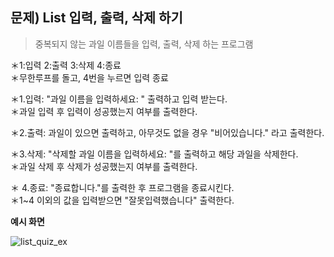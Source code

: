 ## 문제) List 입력, 출력, 삭제 하기  

> 중복되지 않는 과일 이름들을 입력, 출력, 삭제 하는 프로그램  

＊1:입력 2:출력 3:삭제 4:종료  
＊무한루프를 돌고, 4번을 누르면 입력 종료    
  
＊1.입력: "과일 이름을 입력하세요: " 출력하고 입력 받는다.  
＊과일 입력 후 입력이 성공했는지 여부를 출력한다.  

＊2.출력: 과일이 있으면 출력하고, 아무것도 없을 경우 "비어있습니다." 라고 출력한다.  

＊3.삭제: "삭제할 과일 이름을 입력하세요: "를 출력하고 해당 과일을 삭제한다.  
＊과일 삭제 후 삭제가 성공했는지 여부를 출력한다.  

＊ 4.종료: "종료합니다."를 출력한 후 프로그램을 종료시킨다.  
＊1~4 이외의 값을 입력받으면 "잘못입력했습니다" 출력한다.  

**예시 화면**  
  
![list_quiz_ex](https://github.com/marobiana/megait_java2_20200817/blob/master/Java2/08_collection_list_quiz/list_ex.png)


